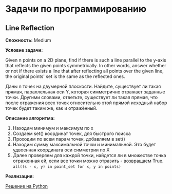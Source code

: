 # Задачи по программированию

## Line Reflection

**Сложность:** Medium

**Условие задачи:** 

Given n points on a 2D plane, find if there is such a line parallel to the y-axis that reflects the given points symmetrically.
In other words, answer whether or not if there exists a line that after reflecting all points over the given line, the original points' set is the same as the reflected ones.

Даны n точек на двумерной плоскости. Найдите, существует ли такая прямая, параллельная оси Y, которая симметрично отражает заданные точки.
Другими словами, ответьте, существует ли такая прямая, что после отражения всех точек относительно этой прямой исходный набор точек будет таким же, как и отражённый.

**Описание алгоритма:**

1.  Находим минимум и максимум по x
2.  Создаем set() координат точек, для быстрого поиска
3.  Проходим по всем парам точек, добавляем в set()
4.  Находим сумму максимальной точки и минимальной. Это будет удвоенная координата оси симметрии по X
5.  Далее проверяем для каждой точки, найдется ли в множестве точка отраженная ей, если все точки можно отразить - возвращаем True. `all((s - x, y) in point_set for x, y in points)`


**Реализация:**

[Решение на Python](https://github.com/SashaV21/leetcode_algo/blob/main/Line%20Reflection.py)

